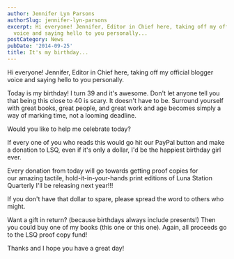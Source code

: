 ```yaml
---
author: Jennifer Lyn Parsons
authorSlug: jennifer-lyn-parsons
excerpt: Hi everyone! Jennifer, Editor in Chief here, taking off my official blogger
  voice and saying hello to you personally...
postCategory: News
pubDate: '2014-09-25'
title: It's my birthday...
---
```

Hi everyone! Jennifer, Editor in Chief here, taking off my official blogger voice and saying hello to you personally.

Today is my birthday! I turn 39 and it's awesome. Don't let anyone tell you that being this close to 40 is scary. It doesn't have to be. Surround yourself with great books, great people, and great work and age becomes simply a way of marking time, not a looming deadline.

Would you like to help me celebrate today?

If every one of you who reads this would go hit our PayPal button and make a donation to LSQ, even if it's only a dollar, I'd be the happiest birthday girl ever.

Every donation from today will go towards getting proof copies for our amazing tactile, hold-it-in-your-hands print editions of Luna Station Quarterly I'll be releasing next year!!!

If you don't have that dollar to spare, please spread the word to others who might.

Want a gift in return? (because birthdays always include presents!) Then you could buy one of my books (this one or this one). Again, all proceeds go to the LSQ proof copy fund!

Thanks and I hope you have a great day!